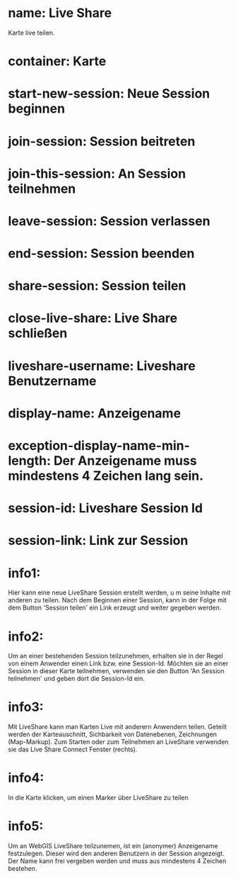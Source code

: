 ﻿# name: Live Share

Karte live teilen.

# container: Karte

# start-new-session: Neue Session beginnen

# join-session: Session beitreten

# join-this-session: An Session teilnehmen

# leave-session: Session verlassen

# end-session: Session beenden

# share-session: Session teilen

# close-live-share: Live Share schließen

# liveshare-username: Liveshare Benutzername

# display-name: Anzeigename

# exception-display-name-min-length: Der Anzeigename muss mindestens 4 Zeichen lang sein.

# session-id: Liveshare Session Id

# session-link: Link zur Session

# info1: 

Hier kann eine neue LiveShare Session erstellt werden, u
m seine Inhalte mit anderen zu teilen. Nach dem Beginnen einer Session, 
kann in der Folge mit dem Button 'Session teilen' ein Link erzeugt 
und weiter gegeben werden.

# info2:

Um an einer bestehenden Session teilzunehmen, 
erhalten sie in der Regel von einem Anwender einen Link bzw. 
eine Session-Id. Möchten sie an einer Session in dieser Karte teilnehmen, 
verwenden sie den Button 'An Session teilnehmen' und geben dort die Session-Id ein.

# info3:

Mit LiveShare kann man Karten Live mit anderern Anwendern teilen. 
Geteilt werden der Karteauschnitt, Sichbarkeit von Datenebenen, Zeichnungen (Map-Markup). 
Zum Starten oder zum Teilnehmen an LiveShare verwenden sie das Live Share Connect Fenster (rechts).

# info4:

In die Karte klicken, um einen Marker über LiveShare zu teilen

# info5:

Um an WebGIS LiveShare teilzunemen, ist ein (anonymer) Anzeigename festzulegen. 
Dieser wird den anderen Benutzern in der Session angezeigt. 
Der Name kann frei vergeben werden und muss aus mindestens 4 Zeichen bestehen.